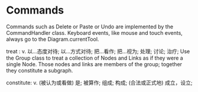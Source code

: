 

# Commands 
Commands such as Delete or Paste or Undo are implemented by the CommandHandler class.
Keyboard events, like mouse and touch events, always go to the Diagram.currentTool.


treat : v.	以…态度对待; 以…方式对待; 把…看作; 把…视为; 处理; 讨论; 治疗;
Use the Group class to treat a collection of Nodes and Links as if they were a single Node. 
Those nodes and links are members of the group; together they constitute a subgraph.

constitute:  v.	(被认为或看做) 是; 被算作; 组成; 构成; (合法或正式地) 成立，设立;



